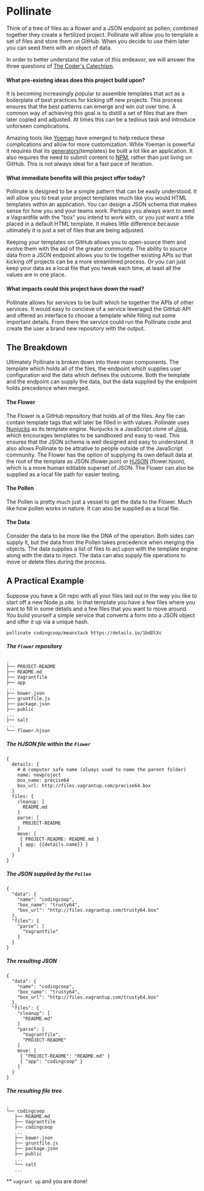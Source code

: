 # Pollinate

Think of a tree of files as a flower and a JSON endpoint as pollen; combined
together they create a fertilized project. Pollinate will allow you to template
a set of files and store them on GitHub.  When you decide to use them later
you can seed them with an object of data.

In order to better understand the value of this endeavor, we will answer the
three questions of [The Coder's Catechism](https://github.com/codingcoop/coders-catechism).

#### What pre-existing ideas does this project build upon?

It is becoming increasingly popular to assemble templates that act as a
boilerplate of best practices for kicking off new projects. This process ensures
that the best patterns can emerge and win out over time. A common way of
achieving this goal is to distill a set of files that are then later copied and
adjusted. At times this can be a tedious task and introduce unforseen
complications.

Amazing tools like [Yoeman](http://yeoman.io/) have emerged to help reduce
these complications and allow for more customization. While Yoeman is powerful
it requires that its [generators](http://yeoman.io/authoring/)(templates) be
built a lot like an application. It also requires the need to submit content to
[NPM](https://www.npmjs.org/), rather than just living on GitHub. This is not
always ideal for a fast pace of iteration.

#### What immediate benefits will this project offer today?

Pollinate is designed to be a simple pattern that can be easily understood. It
will allow you to treat your project templates much like you would HTML
templates within an application. You can design a JSON schema that makes sense
for how you and your teams work. Perhaps you always want to seed a Vagrantfile
with the "box" you intend to work with, or you just want a title placed in a
default HTML template. It makes little difference because ultimately it is just
a set of files that are being adjusted.

Keeping your templates on GitHub allows you to open-source them and evolve them
with the aid of the greater community. The ability to source data from a JSON
endpoint allows you to tie together existing APIs so that kicking off projects
can be a more streamlined process. Or you can just keep your data as a local
file that you tweak each time, at least all the values are in one place.

#### What impacts could this project have down the road?

Pollinate allows for services to be built which tie together the APIs of other
services. It would easy to concieve of a service leveraged the GitHub API and
offered an interface to choose a template while filling out some important
details. From there the service could run the Pollinate code and create the
user a brand new repository with the output.

## The Breakdown

Ultimately Pollinate is broken down into three main components. The template
which holds all of the files, the endpoint which supplies user configuration
and the data which defines the outcome. Both the template and the endpoint can
supply the data, but the data supplied by the endpoint holds precedence when
merged.

#### The Flower

The Flower is a GitHub repository that holds all of the files.  Any file can
contain template tags that will later be filled in with values. Pollinate uses
[Nunjucks](http://mozilla.github.io/nunjucks/) as its template engine.
Nunjucks is a JavaScript clone of [Jinja](http://jinja.pocoo.org/), which
encourages templates to be sandboxed and easy to read. This ensures that the
JSON schema is well designed and easy to understand. It also allows
Pollinate to be attrative to people outside of the JavaScript community.
The Flower has the option of supplying its own default data at the root of the
template as JSON (flower.json) or [HJSON](http://laktak.github.io/hjson/)
(flower.hjson), which is a more human editable superset of JSON. The Flower can
also be supplied as a local file path for easier testing.

#### The Pollen

The Pollen is pretty much just a vessel to get the data to the Flower. Much like
how pollen works in nature. It can also be supplied as a local file.

#### The Data

Consider the data to be more like the DNA of the operation. Both sides can
supply it, but the data from the Pollen takes precedence when merging the
objects. The data supplies a list of files to act upon with the template engine
along with the data to inject. The data can also supply file operations to move
or delete files during the process.

## A Practical Example

Suppose you have a Git repo with all your files laid out in the way you
like to start off a new Node.js site.  In that template you have a few
files where you want to fill in some details and a few files that you want
to move around.  You build yourself a simple service that converts a form
into a JSON object and offer it up via a unique hash.

```
pollinate codingcoop/meanstack https://details.io/1bdDlXc
```

##### The `Flower` repository

```
.
├── PROJECT-README
├── README.md
├── Vagrantfile
├── app
...
├── bower.json
├── gruntfile.js
├── package.json
├── public
...
├── salt
...
└── flower.hjson
```

##### The HJSON file within the `Flower`

```
{
  details: {
    # A computer safe name (always used to name the parent folder)
    name: newproject
    box_name: precise64
    box_url: http://files.vagrantup.com/precise64.box
  }
  files: {
    cleanup: [
      README.md
    ]
    parse: [
      PROJECT-README
    ]
    move: [
     { PROJECT-README: README.md }
     { app: {{details.name}} }
    ]
  }
}
```

##### The JSON supplied by the `Pollen`

```
{
  "data": {
    "name": "codingcoop",
    "box_name": "trusty64",
    "box_url": "http://files.vagrantup.com/trusty64.box"
  },
  "files": {
    "parse": [
      "Vagrantfile"
    ]
  }
}
```

##### The resulting JSON

```
{
  "data": {
    "name": "codingcoop",
    "box_name": "trusty64",
    "box_url": "http://files.vagrantup.com/trusty64.box"
  },
  "files": {
    "cleanup": [
      "README.md"
    ]
    "parse": [
      "Vagrantfile",
      "PROJECT-README"
    ]
    move: [
     { "PROJECT-README": "README.md" }
     { "app": "codingcoop" }
    ]
  }
}
```

##### The resulting file tree

```
.
└── codingcoop
   ├── README.md
   ├── Vagrantfile
   ├── codingcoop
   ...
   ├── bower.json
   ├── gruntfile.js
   ├── package.json
   ├── public
   ...
   └── salt
   ...
```

** `vagrant up` and you are done!
